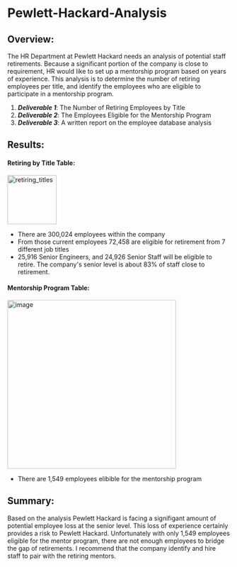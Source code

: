 # Pewlett-Hackard-Analysis

## Overview:

The HR Department at Pewlett Hackard needs an analysis of potential staff retirements. Because a significant portion of the company is close to requirement, HR would like to set up a mentorship program based on years of experience. This analysis is to determine the number of retiring employees per title, and identify the employees who are eligible to participate in a mentorship program.

1. ***Deliverable 1***: The Number of Retiring Employees by Title
2. ***Deliverable 2***: The Employees Eligible for the Mentorship Program
3. ***Deliverable 3***: A written report on the employee database analysis 

## Results: 
#### Retiring  by Title Table: 

<img width="111" alt="retiring_titles" src="https://user-images.githubusercontent.com/95591222/152662168-7c41cce7-2b93-4957-809e-f05ca5d0cefd.png">

* There are 300,024 employees within the company
* From those current employees 72,458 are eligible for retirement from 7 different job titles
* 25,916 Senior Engineers, and 24,926 Senior Staff will be eligible to retire. The company's senior level is about 83% of staff close to retirement. 

#### Mentorship Program Table:

<img width="381" alt="image" src="https://user-images.githubusercontent.com/95591222/152662179-b64c5cff-696d-41e1-bfc5-fc42939a22ca.png">

* There are 1,549 employees elibible for the mentorship program

## Summary: 

Based on the analysis Pewlett Hackard is facing a signifigant amount of potential employee loss at the senior level. This loss of experience certainly provides a risk to Pewlett Hackard. Unfortunately with only 1,549 employees eligible for the mentor program, there are not enough employees to bridge the gap of retirements. I recommend that the company identify and hire staff to pair with the retiring mentors. 



